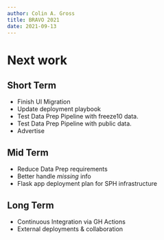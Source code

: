 ```yaml
---
author: Colin A. Gross
title: BRAVO 2021
date: 2021-09-13
---
```


# Next work

## Short Term
- Finish UI Migration
- Update deployment playbook
- Test Data Prep Pipeline with freeze10 data.
- Test Data Prep Pipeline with public data.
- Advertise

## Mid Term
- Reduce Data Prep requirements
- Better handle _missing_ info
- Flask app deployment plan for SPH infrastructure

## Long Term
- Continuous Integration via GH Actions
- External deployments & collaboration
